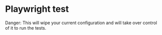 # Playwright test

Danger: This will wipe your current configuration and will take over control of it to run the tests.
